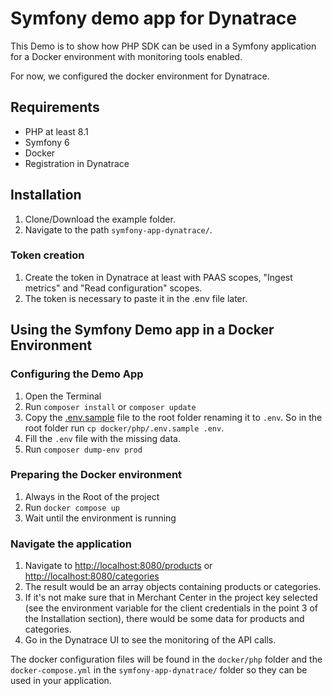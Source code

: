 # Symfony demo app for Dynatrace

This Demo is to show how PHP SDK can be used in a Symfony application for a Docker environment with monitoring tools enabled.

For now, we configured the docker environment for Dynatrace.

## Requirements

- PHP at least 8.1
- Symfony 6 
- Docker
- Registration in Dynatrace

## Installation

1. Clone/Download the example folder.
2. Navigate to the path `symfony-app-dynatrace/`.

### Token creation
1. Create the token in Dynatrace at least with PAAS scopes, "Ingest metrics" and "Read configuration" scopes.
2. The token is necessary to paste it in the .env file later.


## Using the Symfony Demo app in a Docker Environment

### Configuring the Demo App

1. Open the Terminal
2. Run `composer install` or `composer update`
3. Copy the [.env.sample](docker/php/.env.sample) file to the root folder renaming it to `.env`. So in the root folder run `cp docker/php/.env.sample .env`.
4. Fill the `.env` file with the missing data.
5. Run `composer dump-env prod`

### Preparing the Docker environment

1. Always in the Root of the project 
2. Run `docker compose up`
3. Wait until the environment is running

### Navigate the application

1. Navigate to [http://localhost:8080/products](http://localhost:8080/products) or [http://localhost:8080/categories](http://localhost:8080/categories)
2. The result would be an array objects containing products or categories.
3. If it's not make sure that in Merchant Center in the project key selected (see the environment variable for the client credentials in the point 3 of the Installation section), there would be some data for products and categories.
4. Go in the Dynatrace UI to see the monitoring of the API calls.

The docker configuration files will be found in the `docker/php` folder and the `docker-compose.yml` in the `symfony-app-dynatrace/` folder so they can be used in your application.

